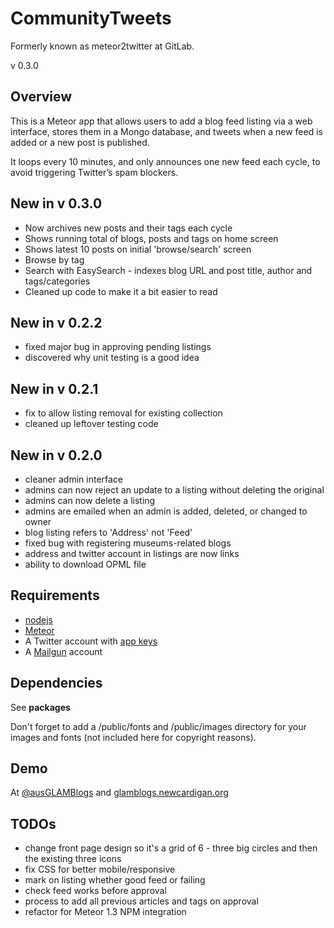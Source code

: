 # CommunityTweets
Formerly known as meteor2twitter at GitLab.

v 0.3.0

## Overview

This is a Meteor app that allows users to add a blog feed listing via a web interface, stores them in a Mongo database, and tweets when a new feed is added or a new post is published.

It loops every 10 minutes, and only announces one new feed each cycle, to avoid triggering Twitter’s spam blockers.

## New in v 0.3.0
* Now archives new posts and their tags each cycle
* Shows running total of blogs, posts and tags on home screen
* Shows latest 10 posts on initial 'browse/search' screen
* Browse by tag
* Search with EasySearch - indexes blog URL and post title, author and tags/categories
* Cleaned up code to make it a bit easier to read

## New in v 0.2.2
* fixed major bug in approving pending listings
* discovered why unit testing is a good idea

## New in v 0.2.1
* fix to allow listing removal for existing collection
* cleaned up leftover testing code

## New in v 0.2.0
* cleaner admin interface
* admins can now reject an update to a listing without deleting the original
* admins can now delete a listing
* admins are emailed when an admin is added, deleted, or changed to owner
* blog listing refers to 'Address' not 'Feed'
* fixed bug with registering museums-related blogs
* address and twitter account in listings are now links
* ability to download OPML file

## Requirements

* [nodejs](https://nodejs.org)
* [Meteor](https://www.meteor.com)
* A Twitter account with [app keys](https://apps.twitter.com)
* A [Mailgun](https://www.mailgun.com) account

## Dependencies

See **packages**

Don't forget to add a /public/fonts and /public/images directory for your images and fonts (not included here for copyright reasons).

## Demo

At [@ausGLAMBlogs](https://twitter.com/ausglamblogs) and [glamblogs.newcardigan.org](https://glamblogs.newcardigan.org)

## TODOs

* change front page design so it's a grid of 6 - three big circles and then the existing three icons
* fix CSS for better mobile/responsive
* mark on listing whether good feed or failing
* check feed works before approval
* process to add all previous articles and tags on approval
* refactor for Meteor 1.3 NPM integration
